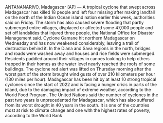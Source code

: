 ANTANANARIVO, Madagascar (AP) — A tropical cyclone that swept across Madagascar has killed 18 people and left four missing after making landfall on the north of the Indian Ocean island nation earlier this week, authorities said on Friday.
The storm has also caused severe flooding that partly submerged entire villages, displaced or affected some 47,000 people and set off landslides that injured three people, the National Office for Disaster Management said.
Cyclone Gamane hit northern Madagascar on Wednesday and has now weakened considerably, leaving a trail of destruction behind it.
In the Diana and Sava regions in the north, bridges and roads were washed away and houses and rice fields were submerged. Residents paddled around their villages in canoes looking to help others trapped in their homes as the water level nearly reached the roofs of some buildings.
The cyclone red alert was lifted on Thursday morning after the worst part of the storm brought wind gusts of over 210 kilometers per hour (130 miles per hour).
Madagascar has been hit by at least 10 strong tropical cyclones since the start of 2022 and is facing a hunger crisis in parts of the island, due to the damaging impact of extreme weather, according to the World Food Program.
The United Nations said the number of cyclones in the past two years is unprecedented for Madagascar, which has also suffered from its worst drought in 40 years in the south. It is one of the countries most at risk to climate change and one with the highest rates of poverty, according to the World Bank